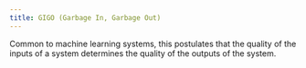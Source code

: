 ```yaml
---
title: GIGO (Garbage In, Garbage Out)
---
```

Common to machine learning systems, this postulates
that the quality of the inputs of a system determines
the quality of the outputs of the system.

